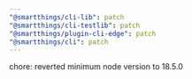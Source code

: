 ```yaml
---
"@smartthings/cli-lib": patch
"@smartthings/cli-testlib": patch
"@smartthings/plugin-cli-edge": patch
"@smartthings/cli": patch
---
```


chore: reverted minimum node version to 18.5.0
